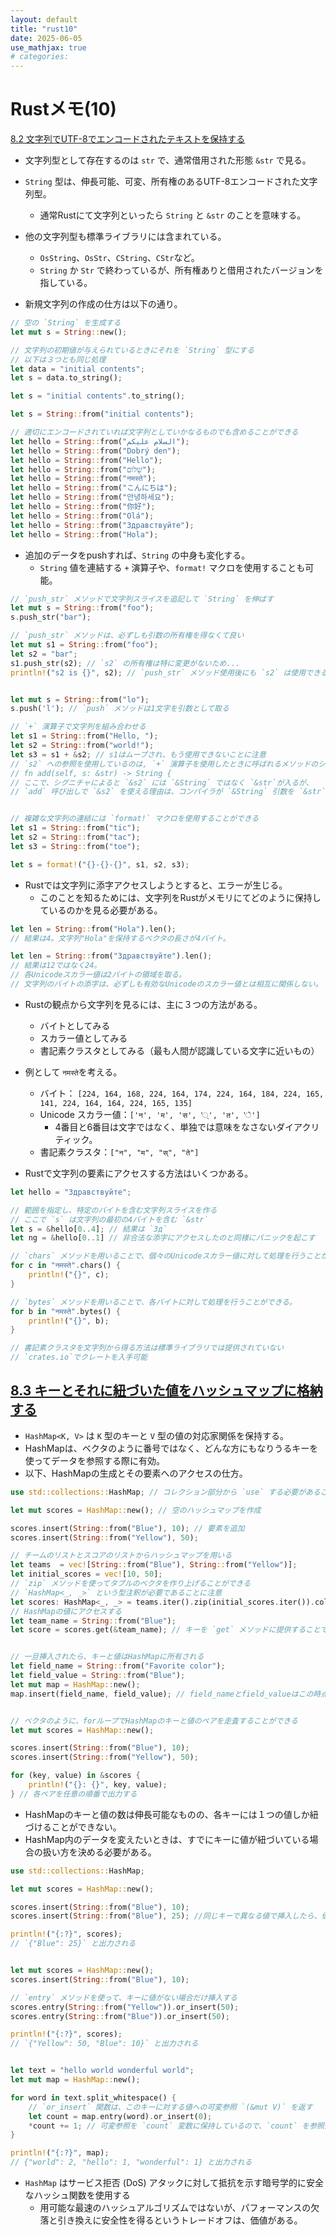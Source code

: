 ```yaml
---
layout: default
title: "rust10"
date: 2025-06-05
use_mathjax: true
# categories:
---
```


# Rustメモ(10)

[8.2 文字列でUTF-8でエンコードされたテキストを保持する](https://doc.rust-jp.rs/book-ja/ch08-02-strings.html)

- 文字列型として存在するのは `str` で、通常借用された形態 `&str` で見る。
- `String` 型は、伸長可能、可変、所有権のあるUTF-8エンコードされた文字列型。
  - 通常Rustにて文字列といったら `String` と `&str` のことを意味する。
- 他の文字列型も標準ライブラリには含まれている。
  - `OsString`、`OsStr`、`CString`、`CStr`など。
  - `String` か `Str` で終わっているが、所有権ありと借用されたバージョンを指している。

- 新規文字列の作成の仕方は以下の通り。

```rust
// 空の `String` を生成する
let mut s = String::new();

// 文字列の初期値が与えられているときにそれを `String` 型にする
// 以下は３つとも同じ処理
let data = "initial contents";
let s = data.to_string();

let s = "initial contents".to_string();

let s = String::from("initial contents");

// 適切にエンコードされていれば文字列としていかなるものでも含めることができる
let hello = String::from("السلام عليكم");
let hello = String::from("Dobrý den");
let hello = String::from("Hello");
let hello = String::from("שָׁלוֹם");
let hello = String::from("नमस्ते");
let hello = String::from("こんにちは");
let hello = String::from("안녕하세요");
let hello = String::from("你好");
let hello = String::from("Olá");
let hello = String::from("Здравствуйте");
let hello = String::from("Hola");
```

- 追加のデータをpushすれば、`String` の中身も変化する。
  - `String` 値を連結する `+` 演算子や、`format!` マクロを使用することも可能。

```rust
// `push_str` メソッドで文字列スライスを追記して `String` を伸ばす
let mut s = String::from("foo");
s.push_str("bar");

// `push_str` メソッドは、必ずしも引数の所有権を得なくて良い
let mut s1 = String::from("foo");
let s2 = "bar";
s1.push_str(s2); // `s2` の所有権は特に変更がないため...
println!("s2 is {}", s2); // `push_str` メソッド使用後にも `s2` は使用できる。


let mut s = String::from("lo");
s.push('l'); // `push` メソッドは1文字を引数として取る

// `+` 演算子で文字列を組み合わせる
let s1 = String::from("Hello, ");
let s2 = String::from("world!");
let s3 = s1 + &s2; // s1はムーブされ、もう使用できないことに注意
// `s2` への参照を使用しているのは, `+` 演算子を使用したときに呼ばれるメソッドのシグニチャと関係する。
// fn add(self, s: &str) -> String {
// ここで、シグニチャによると `&s2` には `&String` ではなく `&str`が入るが、
// `add` 呼び出しで `&s2` を使える理由は、コンパイラが `&String` 引数を `&str` に型強制してくれるため。


// 複雑な文字列の連結には `format!` マクロを使用することができる
let s1 = String::from("tic");
let s2 = String::from("tac");
let s3 = String::from("toe");

let s = format!("{}-{}-{}", s1, s2, s3);
```

- Rustでは文字列に添字アクセスしようとすると、エラーが生じる。
  - このことを知るためには、文字列をRustがメモリにてどのように保持しているのかを見る必要がある。

```rust
let len = String::from("Hola").len(); 
// 結果は4。文字列"Hola"を保持するベクタの長さが4バイト。

let len = String::from("Здравствуйте").len();
// 結果は12ではなく24。
// 各Unicodeスカラー値は2バイトの領域を取る。
// 文字列のバイトの添字は、必ずしも有効なUnicodeのスカラー値とは相互に関係しない。
```

- Rustの観点から文字列を見るには、主に３つの方法がある。
  - バイトとしてみる
  - スカラー値としてみる
  - 書記素クラスタとしてみる（最も人間が認識している文字に近いもの）
- 例として `नमस्ते`を考える。
  - バイト： `[224, 164, 168, 224, 164, 174, 224, 164, 184, 224, 165, 141, 224, 164, 164,
224, 165, 135]`
  - Unicode スカラー値：`['न', 'म', 'स', '्', 'त', 'े']`
    - 4番目と6番目は文字ではなく、単独では意味をなさないダイアクリティック。
  - 書記素クラスタ：`["न", "म", "स्", "ते"]`

- Rustで文字列の要素にアクセスする方法はいくつかある。

```rust
let hello = "Здравствуйте";

// 範囲を指定し、特定のバイトを含む文字列スライスを作る
// ここで `s` は文字列の最初の4バイトを含む `&str`
let s = &hello[0..4]; // 結果は `Зд`
let ng = &hello[0..1] // 非合法な添字にアクセスしたのと同様にパニックを起こす

// `chars` メソッドを用いることで、個々のUnicodeスカラー値に対して処理を行うことができる。
for c in "नमस्ते".chars() {
    println!("{}", c);
}

// `bytes` メソッドを用いることで、各バイトに対して処理を行うことができる。
for b in "नमस्ते".bytes() {
    println!("{}", b);
}

// 書記素クラスタを文字列から得る方法は標準ライブラリでは提供されていない
// `crates.io`でクレートを入手可能
```

## [8.3 キーとそれに紐づいた値をハッシュマップに格納する](https://doc.rust-jp.rs/book-ja/ch08-03-hash-maps.html)

- `HashMap<K, V>` は `K` 型のキーと `V` 型の値の対応家関係を保持する。
- HashMapは、ベクタのように番号ではなく、どんな方にもなりうるキーを使ってデータを参照する際に有効。
- 以下、HashMapの生成とその要素へのアクセスの仕方。

```rust
use std::collections::HashMap; // コレクション部分から `use` する必要があることに注意

let mut scores = HashMap::new(); // 空のハッシュマップを作成

scores.insert(String::from("Blue"), 10); // 要素を追加
scores.insert(String::from("Yellow"), 50);

// チームのリストとスコアのリストからハッシュマップを用いる
let teams  = vec![String::from("Blue"), String::from("Yellow")];
let initial_scores = vec![10, 50];
// `zip` メソッドを使ってタプルのベクタを作り上げることができる
// `HashMap<_, _>` という型注釈が必要であることに注意
let scores: HashMap<_, _> = teams.iter().zip(initial_scores.iter()).collect();
// HashMapの値にアクセスする
let team_name = String::from("Blue");
let score = scores.get(&team_name); // キーを `get` メソッドに提供することで、HashMapから値を取り出すことができる。


// 一旦挿入されたら、キーと値はHashMapに所有される
let field_name = String::from("Favorite color");
let field_value = String::from("Blue");
let mut map = HashMap::new();
map.insert(field_name, field_value); // field_nameとfield_valueはこの時点で無効になる。


// ベクタのように、forループでHashMapのキーと値のペアを走査することができる
let mut scores = HashMap::new();

scores.insert(String::from("Blue"), 10);
scores.insert(String::from("Yellow"), 50);

for (key, value) in &scores {
    println!("{}: {}", key, value);
} // 各ペアを任意の順番で出力する
```

- HashMapのキーと値の数は伸長可能なものの、各キーには１つの値しか紐づけることができない。
- HashMap内のデータを変えたいときは、すでにキーに値が紐づいている場合の扱い方を決める必要がある。

```rust
use std::collections::HashMap;

let mut scores = HashMap::new();

scores.insert(String::from("Blue"), 10);
scores.insert(String::from("Blue"), 25); //同じキーで異なる値で挿入したら、値は置換される

println!("{:?}", scores);
// `{"Blue": 25}` と出力される


let mut scores = HashMap::new();
scores.insert(String::from("Blue"), 10);

// `entry` メソッドを使って、キーに値がない場合だけ挿入する
scores.entry(String::from("Yellow")).or_insert(50);　
scores.entry(String::from("Blue")).or_insert(50);

println!("{:?}", scores);
// `{"Yellow": 50, "Blue": 10}` と出力される


let text = "hello world wonderful world";
let mut map = HashMap::new();

for word in text.split_whitespace() {
    // `or_insert` 関数は、このキーに対する値への可変参照 `(&mut V)` を返す
    let count = map.entry(word).or_insert(0);
    *count += 1; // 可変参照を `count` 変数に保持しているので、`count` を参照外しする必要がある
}

println!("{:?}", map);
// {"world": 2, "hello": 1, "wonderful": 1} と出力される
```

- `HashMap` はサービス拒否 (DoS) アタックに対して抵抗を示す暗号学的に安全なハッシュ関数を使用する
  - 用可能な最速のハッシュアルゴリズムではないが、パフォーマンスの欠落と引き換えに安全性を得るというトレードオフは、価値がある。

